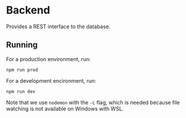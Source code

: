 # Backend

Provides a REST interface to the database.

## Running

For a production environment, run:

```
npm run prod
```

For a development encironment, run:

```
npm run dev
```

Note that we use `nodemon` with the `-L` flag, which is needed because file watching is not available on Windows with WSL.
